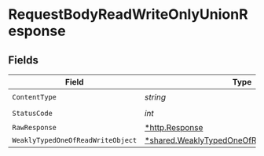 # RequestBodyReadWriteOnlyUnionResponse


## Fields

| Field                                                                                                         | Type                                                                                                          | Required                                                                                                      | Description                                                                                                   |
| ------------------------------------------------------------------------------------------------------------- | ------------------------------------------------------------------------------------------------------------- | ------------------------------------------------------------------------------------------------------------- | ------------------------------------------------------------------------------------------------------------- |
| `ContentType`                                                                                                 | *string*                                                                                                      | :heavy_check_mark:                                                                                            | N/A                                                                                                           |
| `StatusCode`                                                                                                  | *int*                                                                                                         | :heavy_check_mark:                                                                                            | N/A                                                                                                           |
| `RawResponse`                                                                                                 | [*http.Response](https://pkg.go.dev/net/http#Response)                                                        | :heavy_minus_sign:                                                                                            | N/A                                                                                                           |
| `WeaklyTypedOneOfReadWriteObject`                                                                             | [*shared.WeaklyTypedOneOfReadWriteObjectOutput](../../models/shared/weaklytypedoneofreadwriteobjectoutput.md) | :heavy_minus_sign:                                                                                            | OK                                                                                                            |